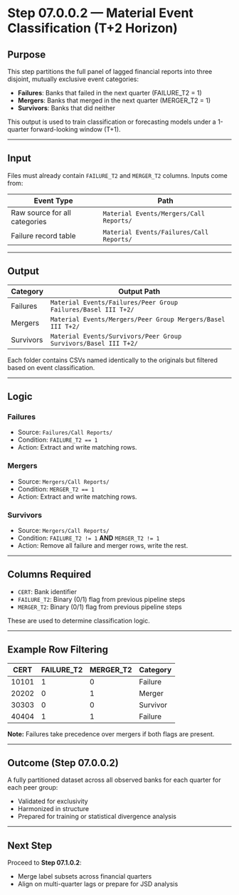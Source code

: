 # Step 07.0.0.2 — Material Event Classification (T+2 Horizon)

## Purpose

This step partitions the full panel of lagged financial reports into three disjoint, mutually exclusive event categories:
- **Failures**: Banks that failed in the next quarter (FAILURE_T2 = 1)
- **Mergers**: Banks that merged in the next quarter (MERGER_T2 = 1)
- **Survivors**: Banks that did neither

This output is used to train classification or forecasting models under a 1-quarter forward-looking window (T+1).

---

## Input

Files must already contain `FAILURE_T2` and `MERGER_T2` columns. Inputs come from:

| Event Type | Path |
|------------|------|
| Raw source for all categories | `Material Events/Mergers/Call Reports/` |
| Failure record table | `Material Events/Failures/Call Reports/` |

---

## Output

| Category   | Output Path                                                   |
|------------|----------------------------------------------------------------|
| Failures   | `Material Events/Failures/Peer Group Failures/Basel III T+2/` |
| Mergers    | `Material Events/Mergers/Peer Group Mergers/Basel III T+2/`   |
| Survivors  | `Material Events/Survivors/Peer Group Survivors/Basel III T+2/` |

Each folder contains CSVs named identically to the originals but filtered based on event classification.

---

## Logic

### Failures

- Source: `Failures/Call Reports/`
- Condition: `FAILURE_T2 == 1`
- Action: Extract and write matching rows.

### Mergers

- Source: `Mergers/Call Reports/`
- Condition: `MERGER_T2 == 1`
- Action: Extract and write matching rows.

### Survivors

- Source: `Mergers/Call Reports/`
- Condition: `FAILURE_T2 != 1` **AND** `MERGER_T2 != 1`
- Action: Remove all failure and merger rows, write the rest.

---

## Columns Required

- `CERT`: Bank identifier
- `FAILURE_T2`: Binary (0/1) flag from previous pipeline steps
- `MERGER_T2`: Binary (0/1) flag from previous pipeline steps

These are used to determine classification logic.

---

## Example Row Filtering

| CERT  | FAILURE_T2 | MERGER_T2 | Category    |
|-------|------------|-----------|-------------|
| 10101 | 1          | 0         | Failure     |
| 20202 | 0          | 1         | Merger      |
| 30303 | 0          | 0         | Survivor    |
| 40404 | 1          | 1         | Failure     |

**Note:** Failures take precedence over mergers if both flags are present.

---

## Outcome (Step 07.0.0.2)

A fully partitioned dataset across all observed banks for each quarter for each peer group:
- Validated for exclusivity
- Harmonized in structure
- Prepared for training or statistical divergence analysis

---

## Next Step

Proceed to **Step 07.1.0.2**:
- Merge label subsets across financial quarters
- Align on multi-quarter lags or prepare for JSD analysis
